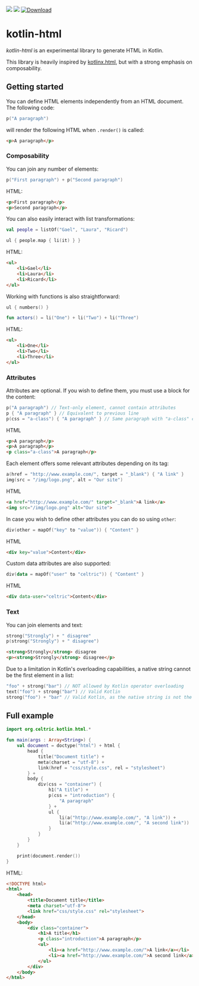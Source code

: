 ![](https://img.shields.io/circleci/project/github/celtric/kotlin-html.svg)
![](https://img.shields.io/github/license/celtric/kotlin-html.svg)
[ ![Download](https://api.bintray.com/packages/celtric/maven/kotlin-html/images/download.svg) ](https://bintray.com/celtric/maven/kotlin-html/_latestVersion)

# kotlin-html

_kotlin-html_ is an experimental library to generate HTML in Kotlin.

This library is heavily inspired by [kotlinx.html](https://github.com/Kotlin/kotlinx.html), but with a strong emphasis on composability.

## Getting started

You can define HTML elements independently from an HTML document. The following code:

```kotlin
p("A paragraph")
```

will render the following HTML when `.render()` is called:

```html
<p>A paragraph</p>
```

### Composability

You can join any number of elements:

```kotlin
p("First paragraph") + p("Second paragraph")
```

HTML:

```html
<p>First paragraph</p>
<p>Second paragraph</p>
```

You can also easily interact with list transformations:

```kotlin
val people = listOf("Gael", "Laura", "Ricard")

ul { people.map { li(it) } }
```

HTML:

```html
<ul>
    <li>Gael</li>
    <li>Laura</li>
    <li>Ricard</li>
</ul>
```

Working with functions is also straightforward:

```kotlin
ul { numbers() }

fun actors() = li("One") + li("Two") + li("Three")
```

HTML:

```html
<ul>
    <li>One</li>
    <li>Two</li>
    <li>Three</li>
</ul>
```

### Attributes

Attributes are optional. If you wish to define them, you must use a block for the content:

```kotlin
p("A paragraph") // Text-only element, cannot contain attributes
p { "A paragraph" } // Equivalent to previous line
p(css = "a-class") { "A paragraph" } // Same paragraph with "a-class" class
```

HTML

```html
<p>A paragraph</p>
<p>A paragraph</p>
<p class="a-class">A paragraph</p>
```

Each element offers some relevant attributes depending on its tag:

```kotlin
a(href = "http://www.example.com/", target = "_blank") { "A link" }
img(src = "/img/logo.png", alt = "Our site")
```

HTML

```html
<a href="http://www.example.com/" target="_blank">A link</a>
<img src="/img/logo.png" alt="Our site">
```

In case you wish to define other attributes you can do so using `other`:

```kotlin
div(other = mapOf("key" to "value")) { "Content" }
```

HTML

```html
<div key="value">Content</div>
```

Custom data attributes are also supported:

```kotlin
div(data = mapOf("user" to "celtric")) { "Content" }
```

HTML

```html
<div data-user="celtric">Content</div>
```

### Text

You can join elements and text:

```kotlin
strong("Strongly") + " disagree"
p(strong("Strongly") + " disagree")
```

```html
<strong>Strongly</strong> disagree
<p><strong>Strongly</strong> disagree</p>
```

Due to a limitation in Kotlin's overloading capabilities, a native string cannot be the first element in a list:

```kotlin
"foo" + strong("bar") // NOT allowed by Kotlin operator overloading
text("foo") + strong("bar") // Valid Kotlin
strong("foo") + "bar" // Valid Kotlin, as the native string is not the first element
```

## Full example

```kotlin
import org.celtric.kotlin.html.*

fun main(args : Array<String>) {
    val document = doctype("html") + html {
        head {
            title("Document title") +
            meta(charset = "utf-8") +
            link(href = "css/style.css", rel = "stylesheet")
        } +
        body {
            div(css = "container") {
                h1("A title") +
                p(css = "introduction") {
                    "A paragraph"
                } +
                ul {
                    li(a("http://www.example.com/", "A link")) +
                    li(a("http://www.example.com/", "A second link"))
                }
            }
        }
    }

    print(document.render())
}
```

HTML:

```html
<!DOCTYPE html>
<html>
    <head>
        <title>Document title</title>
        <meta charset="utf-8">
        <link href="css/style.css" rel="stylesheet">
    </head>
    <body>
        <div class="container">
            <h1>A title</h1>
            <p class="introduction">A paragraph</p>
            <ul>
                <li><a href="http://www.example.com/">A link</a></li>
                <li><a href="http://www.example.com/">A second link</a></li>
            </ul>
        </div>
    </body>
</html>
```
